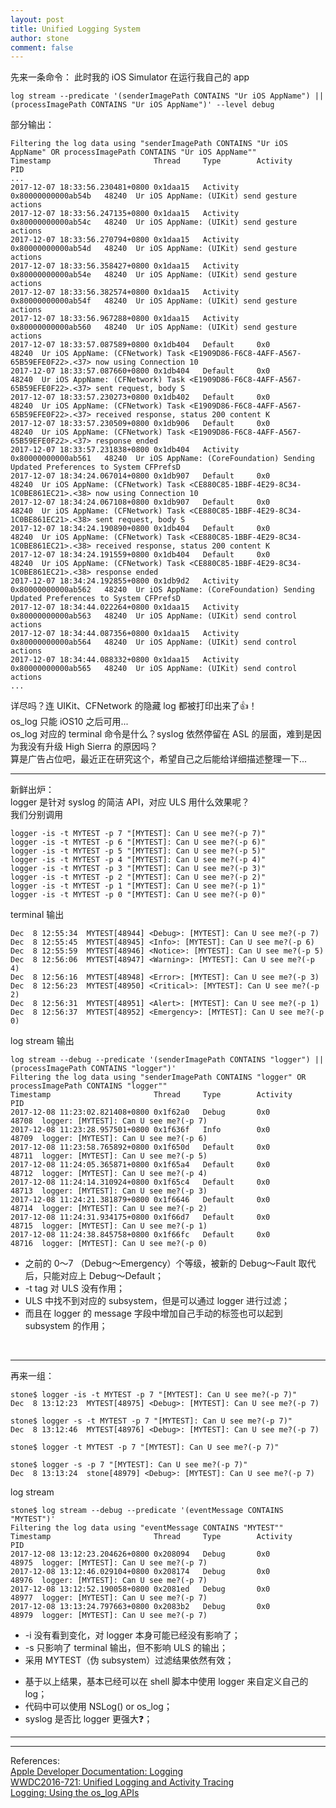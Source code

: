 ```yaml
---
layout: post
title: Unified Logging System
author: stone
comment: false
---
```


先来一条命令：
此时我的 iOS Simulator 在运行我自己的 app
```shell
log stream --predicate '(senderImagePath CONTAINS "Ur iOS AppName") || (processImagePath CONTAINS "Ur iOS AppName")' --level debug
```
部分输出：
```
Filtering the log data using "senderImagePath CONTAINS "Ur iOS AppName" OR processImagePath CONTAINS "Ur iOS AppName""
Timestamp                       Thread     Type        Activity             PID    
...
2017-12-07 18:33:56.230481+0800 0x1daa15   Activity    0x80000000000ab54b   48240  Ur iOS AppName: (UIKit) send gesture actions
2017-12-07 18:33:56.247135+0800 0x1daa15   Activity    0x80000000000ab54c   48240  Ur iOS AppName: (UIKit) send gesture actions
2017-12-07 18:33:56.270794+0800 0x1daa15   Activity    0x80000000000ab54d   48240  Ur iOS AppName: (UIKit) send gesture actions
2017-12-07 18:33:56.358427+0800 0x1daa15   Activity    0x80000000000ab54e   48240  Ur iOS AppName: (UIKit) send gesture actions
2017-12-07 18:33:56.382574+0800 0x1daa15   Activity    0x80000000000ab54f   48240  Ur iOS AppName: (UIKit) send gesture actions
2017-12-07 18:33:56.967288+0800 0x1daa15   Activity    0x80000000000ab560   48240  Ur iOS AppName: (UIKit) send gesture actions
2017-12-07 18:33:57.087589+0800 0x1db404   Default     0x0                  48240  Ur iOS AppName: (CFNetwork) Task <E1909D86-F6C8-4AFF-A567-65B59EFE0F22>.<37> now using Connection 10
2017-12-07 18:33:57.087660+0800 0x1db404   Default     0x0                  48240  Ur iOS AppName: (CFNetwork) Task <E1909D86-F6C8-4AFF-A567-65B59EFE0F22>.<37> sent request, body S
2017-12-07 18:33:57.230273+0800 0x1db402   Default     0x0                  48240  Ur iOS AppName: (CFNetwork) Task <E1909D86-F6C8-4AFF-A567-65B59EFE0F22>.<37> received response, status 200 content K
2017-12-07 18:33:57.230509+0800 0x1db906   Default     0x0                  48240  Ur iOS AppName: (CFNetwork) Task <E1909D86-F6C8-4AFF-A567-65B59EFE0F22>.<37> response ended
2017-12-07 18:33:57.231838+0800 0x1db404   Activity    0x80000000000ab561   48240  Ur iOS AppName: (CoreFoundation) Sending Updated Preferences to System CFPrefsD
2017-12-07 18:34:24.067014+0800 0x1db907   Default     0x0                  48240  Ur iOS AppName: (CFNetwork) Task <CE880C85-1BBF-4E29-8C34-1C0BE861EC21>.<38> now using Connection 10
2017-12-07 18:34:24.067108+0800 0x1db907   Default     0x0                  48240  Ur iOS AppName: (CFNetwork) Task <CE880C85-1BBF-4E29-8C34-1C0BE861EC21>.<38> sent request, body S
2017-12-07 18:34:24.190890+0800 0x1db404   Default     0x0                  48240  Ur iOS AppName: (CFNetwork) Task <CE880C85-1BBF-4E29-8C34-1C0BE861EC21>.<38> received response, status 200 content K
2017-12-07 18:34:24.191559+0800 0x1db404   Default     0x0                  48240  Ur iOS AppName: (CFNetwork) Task <CE880C85-1BBF-4E29-8C34-1C0BE861EC21>.<38> response ended
2017-12-07 18:34:24.192855+0800 0x1db9d2   Activity    0x80000000000ab562   48240  Ur iOS AppName: (CoreFoundation) Sending Updated Preferences to System CFPrefsD
2017-12-07 18:34:44.022264+0800 0x1daa15   Activity    0x80000000000ab563   48240  Ur iOS AppName: (UIKit) send control actions
2017-12-07 18:34:44.087356+0800 0x1daa15   Activity    0x80000000000ab564   48240  Ur iOS AppName: (UIKit) send control actions
2017-12-07 18:34:44.088332+0800 0x1daa15   Activity    0x80000000000ab565   48240  Ur iOS AppName: (UIKit) send control actions
...
```

详尽吗？连 UIKit、CFNetwork 的隐藏 log 都被打印出来了👍！<br />
os_log 只能 iOS10 之后可用...<br />
os_log 对应的 terminal 命令是什么？syslog 依然停留在 ASL 的层面，难到是因为我没有升级 High Sierra 的原因吗？<br />
算是广告占位吧，最近正在研究这个，希望自己之后能给详细描述整理一下...<br />

---
新鲜出炉：<br />
logger 是针对 syslog 的简洁 API，对应 ULS 用什么效果呢？<br />
我们分别调用<br />
```
logger -is -t MYTEST -p 7 "[MYTEST]: Can U see me?(-p 7)"
logger -is -t MYTEST -p 6 "[MYTEST]: Can U see me?(-p 6)"
logger -is -t MYTEST -p 5 "[MYTEST]: Can U see me?(-p 5)"
logger -is -t MYTEST -p 4 "[MYTEST]: Can U see me?(-p 4)"
logger -is -t MYTEST -p 3 "[MYTEST]: Can U see me?(-p 3)"
logger -is -t MYTEST -p 2 "[MYTEST]: Can U see me?(-p 2)"
logger -is -t MYTEST -p 1 "[MYTEST]: Can U see me?(-p 1)"
logger -is -t MYTEST -p 0 "[MYTEST]: Can U see me?(-p 0)"
```
terminal 输出
```
Dec  8 12:55:34  MYTEST[48944] <Debug>: [MYTEST]: Can U see me?(-p 7)
Dec  8 12:55:45  MYTEST[48945] <Info>: [MYTEST]: Can U see me?(-p 6)
Dec  8 12:55:59  MYTEST[48946] <Notice>: [MYTEST]: Can U see me?(-p 5)
Dec  8 12:56:06  MYTEST[48947] <Warning>: [MYTEST]: Can U see me?(-p 4)
Dec  8 12:56:16  MYTEST[48948] <Error>: [MYTEST]: Can U see me?(-p 3)
Dec  8 12:56:23  MYTEST[48950] <Critical>: [MYTEST]: Can U see me?(-p 2)
Dec  8 12:56:31  MYTEST[48951] <Alert>: [MYTEST]: Can U see me?(-p 1)
Dec  8 12:56:37  MYTEST[48952] <Emergency>: [MYTEST]: Can U see me?(-p 0)
```
log stream 输出
```
log stream --debug --predicate '(senderImagePath CONTAINS "logger") || (processImagePath CONTAINS "logger")'
Filtering the log data using "senderImagePath CONTAINS "logger" OR processImagePath CONTAINS "logger""
Timestamp                       Thread     Type        Activity             PID    
2017-12-08 11:23:02.821408+0800 0x1f62a0   Debug       0x0                  48708  logger: [MYTEST]: Can U see me?(-p 7)
2017-12-08 11:23:28.957501+0800 0x1f636f   Info        0x0                  48709  logger: [MYTEST]: Can U see me?(-p 6)
2017-12-08 11:23:58.765892+0800 0x1f650d   Default     0x0                  48711  logger: [MYTEST]: Can U see me?(-p 5)
2017-12-08 11:24:05.365871+0800 0x1f65a4   Default     0x0                  48712  logger: [MYTEST]: Can U see me?(-p 4)
2017-12-08 11:24:14.310924+0800 0x1f65c4   Default     0x0                  48713  logger: [MYTEST]: Can U see me?(-p 3)
2017-12-08 11:24:21.381879+0800 0x1f6646   Default     0x0                  48714  logger: [MYTEST]: Can U see me?(-p 2)
2017-12-08 11:24:31.934175+0800 0x1f66d7   Default     0x0                  48715  logger: [MYTEST]: Can U see me?(-p 1)
2017-12-08 11:24:38.845758+0800 0x1f66fc   Default     0x0                  48716  logger: [MYTEST]: Can U see me?(-p 0)
```
+ 之前的 0～7 （Debug～Emergency）个等级，被新的 Debug～Fault 取代后，只能对应上 Debug～Default；
+ -t tag 对 ULS 没有作用；
+ ULS 中找不到对应的 subsystem，但是可以通过 logger 进行过滤；
+ 而且在 logger 的 message 字段中增加自己手动的标签也可以起到 subsystem 的作用；
<br />

---
再来一组：
```
stone$ logger -is -t MYTEST -p 7 "[MYTEST]: Can U see me?(-p 7)"
Dec  8 13:12:23  MYTEST[48975] <Debug>: [MYTEST]: Can U see me?(-p 7)

stone$ logger -s -t MYTEST -p 7 "[MYTEST]: Can U see me?(-p 7)"
Dec  8 13:12:46  MYTEST[48976] <Debug>: [MYTEST]: Can U see me?(-p 7)

stone$ logger -t MYTEST -p 7 "[MYTEST]: Can U see me?(-p 7)"

stone$ logger -s -p 7 "[MYTEST]: Can U see me?(-p 7)"
Dec  8 13:13:24  stone[48979] <Debug>: [MYTEST]: Can U see me?(-p 7)
```
log stream
```
stone$ log stream --debug --predicate '(eventMessage CONTAINS "MYTEST")'
Filtering the log data using "eventMessage CONTAINS "MYTEST""
Timestamp                       Thread     Type        Activity             PID    
2017-12-08 13:12:23.204626+0800 0x208094   Debug       0x0                  48975  logger: [MYTEST]: Can U see me?(-p 7)
2017-12-08 13:12:46.029104+0800 0x208174   Debug       0x0                  48976  logger: [MYTEST]: Can U see me?(-p 7)
2017-12-08 13:12:52.190058+0800 0x2081ed   Debug       0x0                  48977  logger: [MYTEST]: Can U see me?(-p 7)
2017-12-08 13:13:24.797663+0800 0x2083b2   Debug       0x0                  48979  logger: [MYTEST]: Can U see me?(-p 7)
```
+ -i 没有看到变化，对 logger 本身可能已经没有影响了；
+ -s 只影响了 terminal 输出，但不影响 ULS 的输出；
+ 采用 MYTEST（伪 subsystem）过滤结果依然有效；

* 基于以上结果，基本已经可以在 shell 脚本中使用 logger 来自定义自己的 log；
* 代码中可以使用 NSLog() or os_log；
* syslog 是否比 logger 更强大❓；

---

---
References: <br />
[Apple Developer Documentation: Logging](https://developer.apple.com/documentation/os/logging#2878594?language=objc)<br />
[WWDC2016-721: Unified Logging and Activity Tracing](https://developer.apple.com/videos/play/wwdc2016/721/)<br />
[Logging: Using the os_log APIs](https://developer.apple.com/library/content/samplecode/Logging/Introduction/Intro.html)<br />


